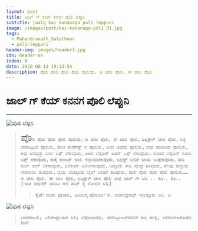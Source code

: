 ```yaml
---
layout: post
title: ಜಾಲ್ ಗ್ ಕೆಯ್ ಕನನಗ ಪೊಲಿ ಲೆಪ್ಪುನಿ
subtitle: jaalg kai kananaga poli leppuni
image: /images/post/kai-kananaga-poli_01.jpg
tags:
  - Mahendranath_Salethoor
  - poli-leppuni
header-img: images/header3.jpg
cdn: header-on
index: 0
date: 2020-08-13 19:13:54
description: ಪೊಲಿ ಪೊಲಿ ಪೊಲಿ ಪೊಲಿ ಪೊಲಿಯೆ, ಆ ಜಾಲ ಪೊಲಿ, ಈ ಜಾಲ ಪೊಲಿ
---
```


# ಜಾಲ್ ಗ್ ಕೆಯ್ ಕನನಗ ಪೊಲಿ ಲೆಪ್ಪುನಿ
***
![ಪೊಲಿ ಲೆಪ್ಪುನಿ](/images/post/kai-kananaga-poli_01.jpg "ಪೊಲಿ ಲೆಪ್ಪುನಿ")

> <span style='font-size: xx-large;'>`ಪೊ`</span>`ಲಿ ಪೊಲಿ ಪೊಲಿ ಪೊಲಿ ಪೊಲಿಯೆ,`
`ಆ ಜಾಲ ಪೊಲಿ, ಈ ಜಾಲ ಪೊಲಿ,` 
`ಎಲ್ಪತ್ತೇಳ್ ಜಾಲ ಪೊಲಿ,` 
`ನಿಚ್ಚ ಜೇರೊಟ್ಟುದ ಪೊಲಿಯೆ,` 
`ಪಂಚ ಪಾಣೆರೆತ್ತ್ ನ ಪೊಲಿಯೆ,`
`ಅಂದ ಚಂದದ ಪೊಲಿಯೆ,` 
`ಗಂಧ ಪರಿಮಳದ ಪೊಲಿಯೆ,`
`ಅಪ್ಪೆ ಪಿರವುಡ್ದು ಬಾಲೆ ಬತ್ತ್ ಲೆಕಾವೊಡು,` 
`ಪಿಜಿನ ಬೆತ್ತಡಿಡ್ ಪಿಜಿನ್ ಬತ್ತ್ ಲೆಕಾವೊಡು,`
`ಸೂಜಿದ ಬೆತ್ತಡಿಡ್ ನೂಲು ಬತ್ತ್ ಲೆಕಾವೊಡು,`
`ಕುದ್ಕೆ ಕುಂಜಡ್ ಕೂಲಿ ನೆಲ್ಕಾಯಿಲೆಕಾವೊಡು,` 
`ಬಲ್ಲೆಡ್ದ್ ಬಲಿಪೆ ಬಾಯಿ ಬುಡ್ಲೆಕಾವೊಡು,`
`ಮರಿ ಕುರ್ಲೆ ಮಗ್ ರ್ಲೆಕಾವೊಡು,` 
`ಪಿಲಿಕುರ್ಲೆ ಪಿಜಿರ್ಲೆಕಾವೊಡು,` 
`ಅಟ್ಟೊಡು ಸೇಡಿ ಮುಟ್ರೆ ತೂವೊಡು,`
`ಪಣವು ಕಟ್ಟೊಡು ಸರಕಾರಿಯೆ ತೂವೊಡು,`
`ಬೈಯೆ ಮುಟ್ಟೊಡು ಬೈಲ್ ಬಾಜಿರೆ ತೂವೊಡು,`
`ಪೊಲಿ ಪೊಲಿ ಪೊಲಿ ಪೊಲಿ ಪೊಲಿಯೆ……`
`ಆ ಜಾಲ ಪೊಲಿ, ಈ ಜಾಲ ಪೊಲಿ,` 
`ಎಲ್ಪತ್ತೇಳ್ ಜಾಲ ಪೊಲಿ ಎಂಕ್ಲೆ ಜಾಲ್ ಗೇ ಬಲ .. ಕೂ.. ಕೂ..`
`[ಇಂಚ ಪನ್ಪುನೆಕ್ ದುಂಬು ಆನೆ ಪಡಿಕ್ ಕೈ ನೋಪೆರೆ ಬಲ್ಲಿ]`
>> ಕೃಪೆ- `ದಯಾ ಪೂಜಾರಿ, ಹಿರಿಯಡ್ಕ`
>> ಪೊಲಬು- `ಕೆ. ಮಹೇಂದ್ರನಾಥ್ ಸಾಲೆತ್ತೂರು ಎಂ. ಎ`

![ಪೊಲಿ ಲೆಪ್ಪುನಿ](/images/post/kai-kananaga-poli_02.jpg "ಪೊಲಿ ಲೆಪ್ಪುನಿ")

> `ಬಾಜಿರೆ=ಬಲಿ; ಬಲಿಪೆ=ಪ್ರಾಯದ ಪಿಲಿ; ಬೆತ್ತಡಿ=ಪಿರವು; ಜೇರೊಟ್ಟು=ಜೇರದಲೆಕ ರಾಸಿ ಪಾಡ್ನ; ಪಿಲಿಕುರ್ಲೆ=ತೋರದ ಕುರ್ಲೆ`